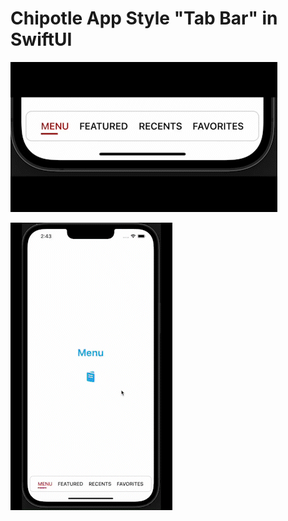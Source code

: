 # Chipotle App Style "Tab Bar" in SwiftUI

![Tab Bar Animation](imgs/TabBar_Anim.gif)

![Tab Bar Animation Fullscreen](imgs/TabBar_screen_anim2.gif)
